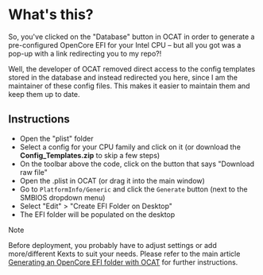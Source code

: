 # What's this?

So, you've clicked on the "Database" button in OCAT in order to generate a pre-configured OpenCore EFI for your Intel CPU – but all you got was a pop-up with a link redirecting you to my repo?!

Well, the developer of OCAT removed direct access to the config templates stored in the database and instead redirected you here, since I am the maintainer of these config files. This makes it easier to maintain them and keep them up to date.

## Instructions

- Open the "plist" folder 
- Select a config for your CPU family and click on it (or download the **Config_Templates.zip** to skip a few steps)
- On the toolbar above the code, click on the button that says "Download raw file"
- Open the .plist in OCAT (or drag it into the main window)
- Go to `PlatformInfo/Generic` and click the `Generate` button (next to the SMBIOS dropdown menu)
- Select "Edit" > "Create EFI Folder on Desktop"
- The EFI folder will be populated on the desktop

> [!NOTE]
> 
> Before deployment, you probably have to adjust settings or add more/different Kexts to suit your needs. Please refer to the main article [Generating an OpenCore EFI folder with OCAT](https://github.com/5T33Z0/OC-Little-Translated/tree/main/F_Desktop_EFIs#generating-an-opencore-efi-folder-with-opencore-auxiliary-tools) for further instructions.
